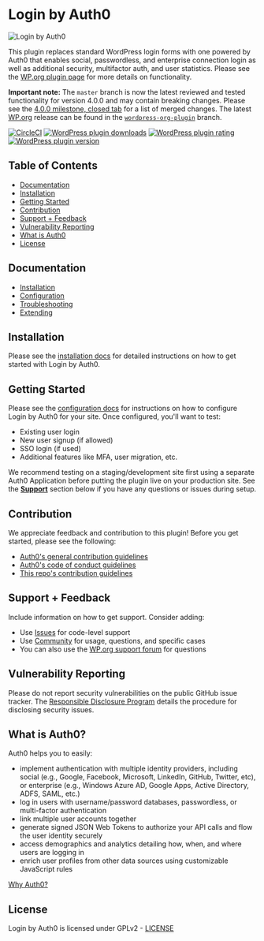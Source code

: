 # Login by Auth0

![Login by Auth0](https://raw.githubusercontent.com/auth0/wp-auth0/master/banner-1544x500.png)

This plugin replaces standard WordPress login forms with one powered by Auth0 that enables social, passwordless, and enterprise connection login as well as additional security, multifactor auth, and user statistics. Please see the [WP.org plugin page](https://wordpress.org/plugins/auth0/) for more details on functionality. 

**Important note:** The `master` branch is now the latest reviewed and tested functionality for version 4.0.0 and may contain breaking changes. Please see the [4.0.0 milestone, closed tab](https://github.com/auth0/wp-auth0/milestone/15?closed=1) for a list of merged changes. The latest [WP.org](https://wordpress.org/plugins/auth0/) release can be found in the [`wordpress-org-plugin`](https://github.com/auth0/wp-auth0/tree/wordpress-org-plugin) branch.

[![CircleCI](https://img.shields.io/circleci/project/github/auth0/wp-auth0/master.svg)](https://circleci.com/gh/auth0/wp-auth0)
[![WordPress plugin downloads](https://img.shields.io/wordpress/plugin/dt/auth0.svg)](https://wordpress.org/plugins/auth0/)
[![WordPress plugin rating](https://img.shields.io/wordpress/plugin/r/auth0.svg)](https://wordpress.org/plugins/auth0/)
[![WordPress plugin version](https://img.shields.io/wordpress/plugin/v/auth0.svg)](https://wordpress.org/plugins/auth0/)

## Table of Contents

- [Documentation](#documentation)
- [Installation](#installation)
- [Getting Started](#getting-started)
- [Contribution](#contribution)
- [Support + Feedback](#support--feedback)
- [Vulnerability Reporting](#vulnerability-reporting)
- [What is Auth0](#what-is-auth0)
- [License](#license)

## Documentation

* [Installation](https://auth0.com/docs/cms/wordpress/installation)
* [Configuration](https://auth0.com/docs/cms/wordpress/configuration)
* [Troubleshooting](https://auth0.com/docs/cms/wordpress/troubleshoot)
* [Extending](https://auth0.com/docs/cms/wordpress/extending)

## Installation

Please see the [installation docs](https://auth0.com/docs/cms/wordpress/installation) for detailed instructions on how to get started with Login by Auth0.

## Getting Started

Please see the [configuration docs](https://auth0.com/docs/cms/wordpress/configuration) for instructions on how to configure Login by Auth0 for your site. Once configured, you'll want to test:

- Existing user login
- New user signup (if allowed)
- SSO login (if used)
- Additional features like MFA, user migration, etc.

We recommend testing on a staging/development site first using a separate Auth0 Application before putting the plugin live on your production site. See the **[Support](#support--feedback)** section below if you have any questions or issues during setup.

## Contribution

We appreciate feedback and contribution to this plugin! Before you get started, please see the following:

- [Auth0's general contribution guidelines](https://github.com/auth0/open-source-template/blob/master/GENERAL-CONTRIBUTING.md)
- [Auth0's code of conduct guidelines](https://github.com/auth0/open-source-template/blob/master/CODE-OF-CONDUCT.md)
- [This repo's contribution guidelines](CONTRIBUTION.md)
 
## Support + Feedback

Include information on how to get support. Consider adding:

- Use [Issues](https://github.com/auth0/wp-auth0/issues) for code-level support
- Use [Community](https://community.auth0.com/tags/wordpress) for usage, questions, and specific cases
- You can also use the [WP.org support forum](https://wordpress.org/support/plugin/auth0) for questions

## Vulnerability Reporting

Please do not report security vulnerabilities on the public GitHub issue tracker. The [Responsible Disclosure Program](https://auth0.com/whitehat) details the procedure for disclosing security issues.

## What is Auth0?

Auth0 helps you to easily:

- implement authentication with multiple identity providers, including social (e.g., Google, Facebook, Microsoft, LinkedIn, GitHub, Twitter, etc), or enterprise (e.g., Windows Azure AD, Google Apps, Active Directory, ADFS, SAML, etc.)
- log in users with username/password databases, passwordless, or multi-factor authentication
- link multiple user accounts together
- generate signed JSON Web Tokens to authorize your API calls and flow the user identity securely
- access demographics and analytics detailing how, when, and where users are logging in
- enrich user profiles from other data sources using customizable JavaScript rules

[Why Auth0?](https://auth0.com/why-auth0)

## License

Login by Auth0 is licensed under GPLv2 - [LICENSE](LICENSE)

